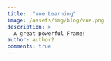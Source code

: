```yaml
---
title:  "Vue Learning"
image: /assets/img/blog/vue.png
description: >
  A great powerful Frame!
author: author2
comments: true
---
```


